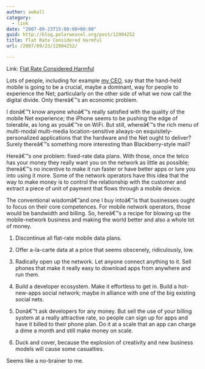 ```yaml
---
author: awball
category:
  - link
date: "2007-09-23T15:00:00+00:00"
guid: http://blog.polarweasel.org/post/12904252
title: Flat Rate Considered Harmful
url: /2007/09/23/12904252/

---
```

Link: [Flat Rate Considered Harmful](http://www.tbray.org/ongoing/When/200x/2007/09/23/Flat-Rate-Considered-Harmful)

Lots of people, including for example
[my CEO](http://www.tbray.org/ongoing/When/200x/2007/09/23/Business/Internet), say that the hand-held mobile
is going to be a crucial, maybe a dominant, way for people to
experience the Net; particularly on the other side of what we now call
the digital divide. Only thereâ€™s an economic problem.

I donâ€™t know anyone whoâ€™s really satisfied with the quality of the
mobile Net experience; the iPhone seems to be pushing the edge of
tolerable, as long as youâ€™re on WiFi. But still, whereâ€™s the rich menu of
multi-modal multi-media location-sensitive always-on exquisitely-personalized
applications that the hardware and the Net ought to deliver? Surely
thereâ€™s something more interesting than Blackberry-style mail?

Hereâ€™s one problem: fixed-rate data plans. With those, once the telco has
your money they really want you on the network as little as possible;
thereâ€™s no incentive to make it run faster or have better apps or lure you
into using it more. Some of the network operators have this idea that the way
to make money
is to control the relationship with the customer and extract a piece of unit of
payment that flows through a mobile device.

The conventional wisdomâ€”and one I buy intoâ€”is that businesses ought to focus
on their core competences. For mobile network operators, those would be
bandwidth and billing. So, hereâ€™s a recipe for blowing up the mobile-network
business and making the world better and also a whole lot of money.

1. Discontinue all flat-rate mobile data plans.

1. Offer a-la-carte data at a price that seems obscenely, ridiculously,
   low.

1. Radically open up the network. Let anyone connect anything to it.
   Sell phones that make it really easy to download apps from anywhere and run
   them.

1. Build a developer ecosystem. Make it effortless to get in. Build a
   hot-new-apps social network; maybe in alliance with one of the big existing
   social nets.

1. Donâ€™t ask developers for any money. But sell the use of your billing
   system at a really attractive rate, so people can sign up for apps and have it
   billed to their phone plan. Do it at a scale that an app can charge a dime a
   month and still make money on scale.

1. Duck and cover, because the explosion of creativity and new business
   models will cause some casualties.

Seems like a no-brainer to me.
